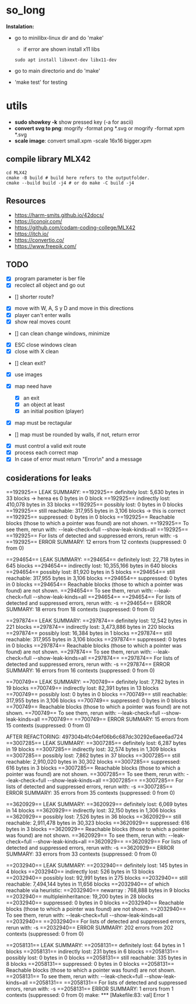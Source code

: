 # so_long

**Instalation:**

- go to minilibx-linux dir and do 'make'
	- if error are shown install x11 libs
	```shell
	sudo apt install libxext-dev libx11-dev
	```

- go to main directorio and do 'make'
- 'make test' for testing

# utils

- **sudo showkey -k** show pressed key (-a for ascii)
- **convert svg to png**: mogrify -format png *.svg or mogrify -format xpm *.svg
- **scale image**: convert small.xpm -scale 16x16 bigger.xpm

## compile library MLX42

```shell
cd MLX42
cmake -B build # build here refers to the outputfolder.
cmake --build build -j4 # or do make -C build -j4
```

## Resources

- https://harm-smits.github.io/42docs/
- https://iconoir.com/
- https://github.com/codam-coding-college/MLX42
- https://itch.io/
- https://convertio.co/
- https://www.freepik.com/


## TODO

- [x] program parameter is ber file
- [x] recolect all object and go out
- [] shorter route?
- [x] move with W, A, S y D and move in this directions
- [x] player can't enter walls 
- [x] show real moves count

- [] can clean change windows, minimize
- [x] ESC close windows clean
- [x] close with X clean
- [] clean exit?
- [x] use images

- [x] map need have
	- [x] an exit
	- [x] an object at least
	- [x] an initial position (player)
- [x] map must be rectagular
- [] map must be rounded by walls, if not, return error
- [x] must control a valid exit route
- [x] process each correct map
- [x] In case of error must return "Error\n" and a message

## cosiderations for leaks

==192925== LEAK SUMMARY:
==192925==    definitely lost: 5,630 bytes in 33 blocks    -> herea es 0 bytes in 0 block
==192925==    indirectly lost: 410,078 bytes in 33 blocks
==192925==      possibly lost: 0 bytes in 0 blocks
==192925==    still reachable: 317,955 bytes in 3,106 blocks -> this is correct
==192925==         suppressed: 0 bytes in 0 blocks
==192925== Reachable blocks (those to which a pointer was found) are not shown.
==192925== To see them, rerun with: --leak-check=full --show-leak-kinds=all
==192925== 
==192925== For lists of detected and suppressed errors, rerun with: -s
==192925== ERROR SUMMARY: 12 errors from 12 contexts (suppressed: 0 from 0)

==294654== LEAK SUMMARY:
==294654==    definitely lost: 22,718 bytes in 645 blocks
==294654==    indirectly lost: 10,355,166 bytes in 640 blocks
==294654==      possibly lost: 81,920 bytes in 5 blocks
==294654==    still reachable: 317,955 bytes in 3,106 blocks
==294654==         suppressed: 0 bytes in 0 blocks
==294654== Reachable blocks (those to which a pointer was found) are not shown.
==294654== To see them, rerun with: --leak-check=full --show-leak-kinds=all
==294654== 
==294654== For lists of detected and suppressed errors, rerun with: -s
==294654== ERROR SUMMARY: 18 errors from 18 contexts (suppressed: 0 from 0)

==297874== LEAK SUMMARY:
==297874==    definitely lost: 12,542 bytes in 221 blocks
==297874==    indirectly lost: 3,473,886 bytes in 220 blocks
==297874==      possibly lost: 16,384 bytes in 1 blocks
==297874==    still reachable: 317,955 bytes in 3,106 blocks
==297874==         suppressed: 0 bytes in 0 blocks
==297874== Reachable blocks (those to which a pointer was found) are not shown.
==297874== To see them, rerun with: --leak-check=full --show-leak-kinds=all
==297874== 
==297874== For lists of detected and suppressed errors, rerun with: -s
==297874== ERROR SUMMARY: 16 errors from 16 contexts (suppressed: 0 from 0)

==700749== LEAK SUMMARY:
==700749==    definitely lost: 7,782 bytes in 19 blocks
==700749==    indirectly lost: 82,391 bytes in 13 blocks
==700749==      possibly lost: 0 bytes in 0 blocks
==700749==    still reachable: 317,955 bytes in 3,106 blocks
==700749==         suppressed: 0 bytes in 0 blocks
==700749== Reachable blocks (those to which a pointer was found) are not shown.
==700749== To see them, rerun with: --leak-check=full --show-leak-kinds=all
==700749== 
==700749== ERROR SUMMARY: 15 errors from 15 contexts (suppressed: 0 from 0)

AFTER REFACTORING: 497304b4fc04ef06b6c687dc30292e6aee6ad724
==3007285== LEAK SUMMARY:
==3007285==    definitely lost: 6,287 bytes in 19 blocks
==3007285==    indirectly lost: 32,574 bytes in 1,309 blocks
==3007285==      possibly lost: 7,862 bytes in 37 blocks
==3007285==    still reachable: 2,910,020 bytes in 30,302 blocks
==3007285==         suppressed: 616 bytes in 3 blocks
==3007285== Reachable blocks (those to which a pointer was found) are not shown.
==3007285== To see them, rerun with: --leak-check=full --show-leak-kinds=all
==3007285== 
==3007285== For lists of detected and suppressed errors, rerun with: -s
==3007285== ERROR SUMMARY: 35 errors from 35 contexts (suppressed: 0 from 0)

==3620929== LEAK SUMMARY:
==3620929==    definitely lost: 6,069 bytes in 14 blocks
==3620929==    indirectly lost: 32,150 bytes in 1,306 blocks
==3620929==      possibly lost: 7,526 bytes in 36 blocks
==3620929==    still reachable: 2,911,478 bytes in 30,323 blocks
==3620929==         suppressed: 616 bytes in 3 blocks
==3620929== Reachable blocks (those to which a pointer was found) are not shown.
==3620929== To see them, rerun with: --leak-check=full --show-leak-kinds=all
==3620929== 
==3620929== For lists of detected and suppressed errors, rerun with: -s
==3620929== ERROR SUMMARY: 33 errors from 33 contexts (suppressed: 0 from 0)

==2032940== LEAK SUMMARY:
==2032940==    definitely lost: 145 bytes in 4 blocks
==2032940==    indirectly lost: 526 bytes in 13 blocks
==2032940==      possibly lost: 92,991 bytes in 275 blocks
==2032940==    still reachable: 7,494,144 bytes in 11,656 blocks
==2032940==                       of which reachable via heuristic:
==2032940==                         newarray           : 768,888 bytes in 9 blocks
==2032940==                         multipleinheritance: 19,200 bytes in 28 blocks
==2032940==         suppressed: 0 bytes in 0 blocks
==2032940== Reachable blocks (those to which a pointer was found) are not shown.
==2032940== To see them, rerun with: --leak-check=full --show-leak-kinds=all
==2032940== 
==2032940== For lists of detected and suppressed errors, rerun with: -s
==2032940== ERROR SUMMARY: 202 errors from 202 contexts (suppressed: 0 from 0)

==2058131== LEAK SUMMARY:
==2058131==    definitely lost: 64 bytes in 1 blocks
==2058131==    indirectly lost: 231 bytes in 6 blocks
==2058131==      possibly lost: 0 bytes in 0 blocks
==2058131==    still reachable: 335 bytes in 8 blocks
==2058131==         suppressed: 0 bytes in 0 blocks
==2058131== Reachable blocks (those to which a pointer was found) are not shown.
==2058131== To see them, rerun with: --leak-check=full --show-leak-kinds=all
==2058131== 
==2058131== For lists of detected and suppressed errors, rerun with: -s
==2058131== ERROR SUMMARY: 1 errors from 1 contexts (suppressed: 0 from 0)
make: *** [Makefile:83: val] Error 1
